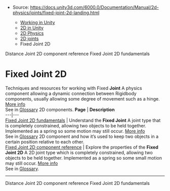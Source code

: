 * Source: https://docs.unity3d.com/6000.0/Documentation/Manual/2d-physics/joints/fixed-joint-2d-landing.html

  * [Working in Unity](https://docs.unity3d.com/6000.0/Documentation/Manual/working-in-unity.html)
  * [2D in Unity](https://docs.unity3d.com/6000.0/Documentation/Manual/Unity2D.html)
  * [2D Physics](https://docs.unity3d.com/6000.0/Documentation/Manual/2d-physics/2d-physics.html)
  * [2D joints](https://docs.unity3d.com/6000.0/Documentation/Manual/2d-physics/joints/2d-joints-landing.html)
  * Fixed Joint 2D


[](https://docs.unity3d.com/6000.0/Documentation/Manual/2d-physics/joints/distance-joint-2d-reference.html)
Distance Joint 2D component reference
[](https://docs.unity3d.com/6000.0/Documentation/Manual/2d-physics/joints/fixed-joint-2d-fundamentals.html)
Fixed Joint 2D fundamentals
# Fixed Joint 2D
Techniques and resources for working with Fixed **Joint** A physics component allowing a dynamic connection between Rigidbody components, usually allowing some degree of movement such as a hinge. [More info](https://docs.unity3d.com/6000.0/Documentation/Manual/Joints.html)  
See in [Glossary](https://docs.unity3d.com/6000.0/Documentation/Manual/Glossary.html#joint) 2D components.
**Page** | **Description**  
---|---  
[Fixed Joint 2D fundamentals](https://docs.unity3d.com/6000.0/Documentation/Manual/2d-physics/joints/fixed-joint-2d-fundamentals.html) | Understand the **Fixed Joint** A joint type that is completely constrained, allowing two objects to be held together. Implemented as a spring so some motion may still occur. [More info](https://docs.unity3d.com/6000.0/Documentation/Manual/class-FixedJoint.html)  
See in [Glossary](https://docs.unity3d.com/6000.0/Documentation/Manual/Glossary.html#FixedJoint) 2D component and how it’s used to keep two objects in a certain position relative to each other.  
[Fixed Joint 2D component reference](https://docs.unity3d.com/6000.0/Documentation/Manual/2d-physics/joints/fixed-joint-2d-reference.html) | Explore the properties of the **Fixed Joint 2D** A 2D joint type which is completely constrained, allowing two objects to be held together. Implemented as a spring so some small motion may still occur. [More info](https://docs.unity3d.com/6000.0/Documentation/Manual/2d-physics/joints/fixed-joint-2d-reference.html)  
See in [Glossary](https://docs.unity3d.com/6000.0/Documentation/Manual/Glossary.html#FixedJoint2D).  
* * *
[](https://docs.unity3d.com/6000.0/Documentation/Manual/2d-physics/joints/distance-joint-2d-reference.html)
Distance Joint 2D component reference
[](https://docs.unity3d.com/6000.0/Documentation/Manual/2d-physics/joints/fixed-joint-2d-fundamentals.html)
Fixed Joint 2D fundamentals
